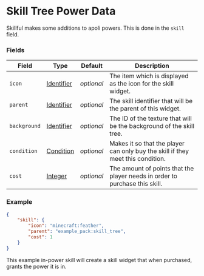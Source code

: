 # Skill Tree Power Data

Skillful makes some additions to apoli powers. This is done in the `skill` field.

### Fields

Field  | Type | Default | Description
-------|------|---------|-------------
`icon` | [Identifier](data_types/identifier.md) | _optional_ | The item which is displayed as the icon for the skill widget.
`parent` | [Identifier](data_types/identifier.md) | _optional_ | The skill identifier that will be the parent of this widget.
`background` | [Identifier](data_types/identifier.md) | _optional_ | The ID of the texture that will be the background of the skill tree.
`condition` | [Condition](https://origins.readthedocs.io/en/latest/types/entity_condition_types/) | _optional_ | Makes it so that the player can only buy the skill if they meet this condition.
`cost` | [Integer](data_types/integer.md) | _optional_ | The amount of points that the player needs in order to purchase this skill.

### Example

```json
{
	"skill": {
        "icon": "minecraft:feather",
        "parent": "example_pack:skill_tree",
        "cost": 1
    }
}
```
This example in-power skill will create a skill widget that when purchased, grants the power it is in.